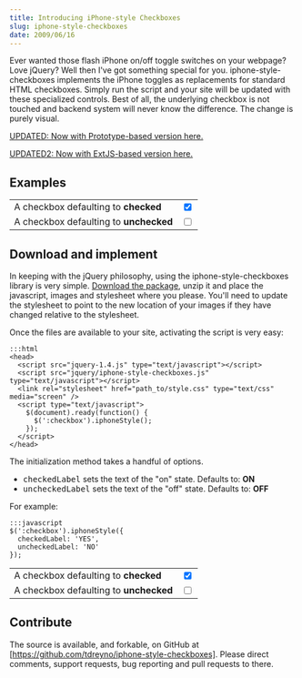 ```yaml
---
title: Introducing iPhone-style Checkboxes
slug: iphone-style-checkboxes
date: 2009/06/16
---
```


[Prototype version]:    /2009/06/29/prototype-iphone-style-checkboxes.html
[ExtJS version]:        http://github.com/steelThread/ExtJs-ToggleSlide
[Download the package]: http://github.com/tdreyno/iphone-style-checkboxes/zipball/master
[https://github.com/tdreyno/iphone-style-checkboxes]: https://github.com/tdreyno/iphone-style-checkboxes

Ever wanted those flash iPhone on/off toggle switches on your webpage? Love jQuery? Well then I've got something special for you. iphone-style-checkboxes implements the iPhone toggles as replacements for standard HTML checkboxes. Simply run the script and your site will be updated with these specialized controls. Best of all, the underlying checkbox is not touched and backend system will never know the difference. The change is purely visual.

[UPDATED: Now with Prototype-based version here.][Prototype version]

[UPDATED2: Now with ExtJS-based version here.][ExtJS version]

Examples
--------

<div class='table'>
  <table>
    <tr>
      <td style='vertical-align: middle !important;'>
        A checkbox defaulting to <strong>checked</strong>
      </td>
      <td>
        <input checked='checked' class='normal' type='checkbox' />
      </td>
    </tr>
    <tr>
      <td style='vertical-align: middle !important;'>
        A checkbox defaulting to <strong>unchecked</strong>
      </td>
      <td>
        <input class='normal' type='checkbox' />
      </td>
    </tr>
  </table>
</div>
<script src='/iphone-style-checkboxes/jquery/iphone-style-checkboxes.js' type='text/javascript'></script>
<link href='/iphone-style-checkboxes/style.css' media='screen' rel='stylesheet' type='text/css'>
<script type='text/javascript'>
  $('#post :checkbox.normal').iphoneStyle({ background: '#F9F3E8' });
</script>

Download and implement
----------------------

In keeping with the jQuery philosophy, using the iphone-style-checkboxes library is very simple.
[Download the package],
unzip it and place the javascript, images and stylesheet where you please. You'll need to update the stylesheet to point to the new location of your images if they have changed relative to the stylesheet.

Once the files are available to your site, activating the script is very easy:

    :::html
    <head>
      <script src="jquery-1.4.js" type="text/javascript"></script>
      <script src="jquery/iphone-style-checkboxes.js" type="text/javascript"></script>
      <link rel="stylesheet" href="path_to/style.css" type="text/css" media="screen" />
      <script type="text/javascript">
        $(document).ready(function() {
          $(':checkbox').iphoneStyle();
        });
      </script>
    </head>

The initialization method takes a handful of options.

<ul>
  <li><tt>checkedLabel</tt> sets the text of the "on" state. Defaults to: <strong>ON</strong></li>
  <li><tt>uncheckedLabel</tt> sets the text of the "off" state. Defaults to: <strong>OFF</strong></li>
</ul>

For example:

    :::javascript
    $(':checkbox').iphoneStyle({
      checkedLabel: 'YES',
      uncheckedLabel: 'NO'
    });
    
<div class='table'>
  <table>
    <tr>
      <td style='vertical-align: middle !important;'>
        A checkbox defaulting to <strong>checked</strong>
      </td>
      <td>
        <input checked='checked' class='yesno' type='checkbox' />
      </td>
    </tr>
    <tr>
      <td style='vertical-align: middle !important;'>
        A checkbox defaulting to <strong>unchecked</strong>
      </td>
      <td>
        <input class='yesno' type='checkbox' />
      </td>
    </tr>
  </table>
</div>
<script type='text/javascript'>
  $('#post :checkbox.yesno').iphoneStyle({ checkedLabel: 'YES', uncheckedLabel: 'NO', background: '#F9F3E8' });
</script>

Contribute
----------

The source is available, and forkable, on GitHub at
[https://github.com/tdreyno/iphone-style-checkboxes].
Please direct comments, support requests, bug reporting and pull requests to there.
